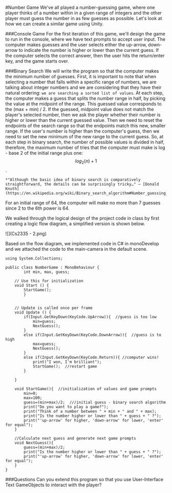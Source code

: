 #Number Game
We've all played a number-guessing game, where one player thinks of a number within in a given range of integers and the other player must guess the number in as few guesses as possible.  Let's look at how we can create a similar game using Unity.

###Console Game
For the first iteration of this game, we'll design the game to run in the console, where we have text prompts to accept user input. The computer makes guesses and the user selects either the up-arrow, down-arrow to indicate the number is higher or lower than the current guess.  If the computer selects the correct answer, then the user hits the return/enter key, and the game starts over.  

###Binary Search
We will write the program so that the computer makes the minimum number of guesses.  First, it is important to note that when selecting a number that falls within a specific range of numbers, we are talking about integer numbers and we are considering that they have their natural ordering: `we are searching a sorted list of values`.  At each step, the computer makes a guess that splits the number range in half, by picking the value at the midpoint of the range. This guessed value corresponds to the  (max + min) / 2.  If the guessed, midpoint value does not match the player's selected number, then we ask the player whether their number is higher or lower than the current guessed value. Then we need to reset the endpoints of the search range so that the endpoints match this new, smaller range. If the user's number is higher than the computer's guess, then we need to set the new minimum of the new range to the current guess.  So, at each step in binary search, the number of possible values is divided in half, therefore, the maximum number of tries that the computer must make is   log - base 2 of the initial range plus one: $$log_2(n)+1$$.  

    *"Although the basic idea of binary search is comparatively straightforward, the details can be surprisingly tricky…" — [Donald Knuth](https://en.wikipedia.org/wiki/Binary_search_algorithm#Number_guessing_game)*


For an initial range of 64, the computer will make no more than 7 guesses since 2 to the 6th power is 64. 

We walked through the logical design of the project code in class by first creating a logic flow diagram, a simplified version is shown below.  

![](Cs2335 - 2.png)

Based on the flow diagram, we implemented code in C# in monoDevelop and we attached the code to the main-camera in the default scene.  

```
using System.Collections;

public class NumberGame : MonoBehaviour {
		int min, max, guess;
		
	// Use this for initialization
	void Start () {
		StartGame();
		}
	
	
	// Update is called once per frame
	void Update () {
		if(Input.GetKeyDown(KeyCode.UpArrow)){  //guess is too low
			min=guess;
			NextGuess();
		}
		else if(Input.GetKeyDown(KeyCode.DownArrow)){  //guess is to high
			max=guess;
			NextGuess();
		}
		else if(Input.GetKeyDown(KeyCode.Return)){ //computer wins!
			print("I won, I'm brilliant");
			StartGame();  //restart game
		}
			 
	}
	
	void StartGame(){  //initialization of values and game prompts
		min=0;
		max=100;
		guess=(min+max)/2;  ///initial guess - binary search algorithm
		print("Do you want to play a game?");
		print("Think of a number between " + min + " and " + max);
		print("Is the number higher or lower than " + guess + " ?");
		print("'up-arrow' for higher, 'down-arrow' for lower, 'enter' for equal");
	}
	
	//Calculate next guess and generate next game prompts
	void NextGuess(){
		guess=(min+max)/2;
		print("Is the number higher or lower than " + guess + " ?");
		print("'up-arrow' for higher, 'down-arrow' for lower, 'enter' for equal");
	}
}
```

###Questions
Can you extend this program so that you use User-Interface Text GameObjects to interact with the player?



